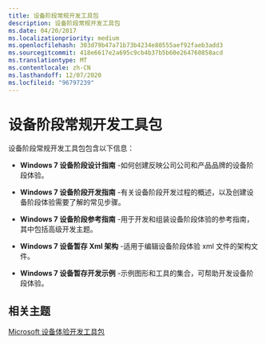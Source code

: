 ```yaml
---
title: 设备阶段常规开发工具包
description: 设备阶段常规开发工具包
ms.date: 04/20/2017
ms.localizationpriority: medium
ms.openlocfilehash: 303d79b47a71b73b4234e80555aef92faeb3add3
ms.sourcegitcommit: 418e6617e2a695c9cb4b37b5b60e264760858acd
ms.translationtype: MT
ms.contentlocale: zh-CN
ms.lasthandoff: 12/07/2020
ms.locfileid: "96797239"
---
```

# <a name="device-stage-general-development-kit"></a>设备阶段常规开发工具包


设备阶段常规开发工具包包含以下信息：

-   **Windows 7 设备阶段设计指南** -如何创建反映公司公司和产品品牌的设备阶段体验。

-   **Windows 7 设备阶段开发指南** -有关设备阶段开发过程的概述，以及创建设备阶段体验需要了解的常见步骤。

-   **Windows 7 设备阶段参考指南** -用于开发和组装设备阶段体验的参考指南，其中包括高级开发主题。

-   **Windows 7 设备暂存 Xml 架构** -适用于编辑设备阶段体验 xml 文件的架构文件。

-   **Windows 7 设备暂存开发示例** -示例图形和工具的集合，可帮助开发设备阶段体验。

## <a name="related-topics"></a>相关主题
[Microsoft 设备体验开发工具包](/previous-versions/windows/hardware/device-stage/dn629504(v=vs.85))
